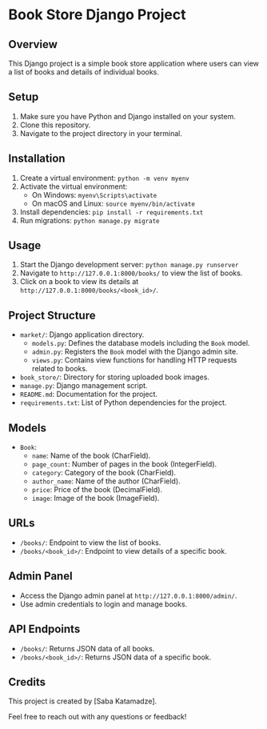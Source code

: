# Book Store Django Project

## Overview
This Django project is a simple book store application where users can view a list of books and details of individual books.

## Setup
1. Make sure you have Python and Django installed on your system.
2. Clone this repository.
3. Navigate to the project directory in your terminal.

## Installation
1. Create a virtual environment: `python -m venv myenv`
2. Activate the virtual environment:
    - On Windows: `myenv\Scripts\activate`
    - On macOS and Linux: `source myenv/bin/activate`
3. Install dependencies: `pip install -r requirements.txt`
4. Run migrations: `python manage.py migrate`

## Usage
1. Start the Django development server: `python manage.py runserver`
2. Navigate to `http://127.0.0.1:8000/books/` to view the list of books.
3. Click on a book to view its details at `http://127.0.0.1:8000/books/<book_id>/`.

## Project Structure
- `market/`: Django application directory.
    - `models.py`: Defines the database models including the `Book` model.
    - `admin.py`: Registers the `Book` model with the Django admin site.
    - `views.py`: Contains view functions for handling HTTP requests related to books.
- `book_store/`: Directory for storing uploaded book images.
- `manage.py`: Django management script.
- `README.md`: Documentation for the project.
- `requirements.txt`: List of Python dependencies for the project.

## Models
- `Book`:
    - `name`: Name of the book (CharField).
    - `page_count`: Number of pages in the book (IntegerField).
    - `category`: Category of the book (CharField).
    - `author_name`: Name of the author (CharField).
    - `price`: Price of the book (DecimalField).
    - `image`: Image of the book (ImageField).

## URLs
- `/books/`: Endpoint to view the list of books.
- `/books/<book_id>/`: Endpoint to view details of a specific book.

## Admin Panel
- Access the Django admin panel at `http://127.0.0.1:8000/admin/`.
- Use admin credentials to login and manage books.

## API Endpoints
- `/books/`: Returns JSON data of all books.
- `/books/<book_id>/`: Returns JSON data of a specific book.

## Credits
This project is created by [Saba Katamadze].

Feel free to reach out with any questions or feedback!
